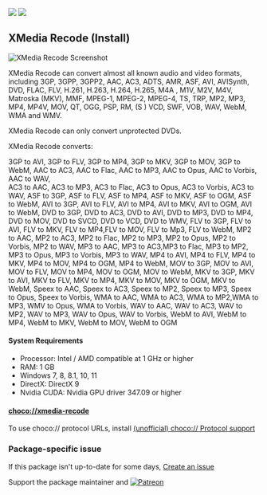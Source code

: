 [![](https://img.shields.io/chocolatey/v/xmedia-recode?color=green&label=xmedia-recode)](https://chocolatey.org/packages/xmedia-recode) [![](https://img.shields.io/chocolatey/dt/xmedia-recode)](https://chocolatey.org/packages/xmedia-recode)

## XMedia Recode (Install)
![XMedia Recode Screenshot](https://cdn.staticaly.com/gh/anggaaja/chocolatey/master/xmedia-recode/assets/xmedia-recodescreenshot.png)
	
XMedia Recode can convert almost all known audio and video formats, including 3GP, 3GPP, 3GPP2, AAC, AC3, ADTS, AMR, ASF, AVI, AVISynth, DVD, FLAC, FLV, H.261, H.263, H.264, H.265, M4A , M1V, M2V, M4V, Matroska (MKV), MMF, MPEG-1, MPEG-2, MPEG-4, TS, TRP, MP2, MP3, MP4, MP4V, MOV, QT, OGG, PSP, RM, (S ) VCD, SWF, VOB, WAV, WebM, WMA and WMV.

XMedia Recode can only convert unprotected DVDs.

XMedia Recode converts:

3GP to AVI, 3GP to FLV, 3GP to MP4, 3GP to MKV, 3GP to MOV, 3GP to WebM,
AAC to AC3, AAC to Flac, AAC to MP3, AAC to Opus, AAC to Vorbis, AAC to WAV,  
AC3 to AAC, AC3 to MP3, AC3 to Flac, AC3 to Opus, AC3 to Vorbis, AC3 to WAV, 
ASF to 3GP, ASF to FLV, ASF to MP4, ASF to MKV, ASF to OGM, ASF to WebM,
AVI to 3GP, AVI to FLV, AVI to MP4, AVI to MKV, AVI to OGM, AVI to WebM,
DVD to 3GP, DVD to AC3, DVD to AVI, DVD to MP3, DVD to MP4, DVD to MOV, 
DVD to SVCD, DVD to VCD, DVD to WMV, 
FLV to 3GP, FLV to AVI, FLV to MKV, FLV to MP4,FLV to MOV,  FLV to Mp3, FLV to WebM, 
MP2 to AAC, MP2 to AC3, MP2 to Flac, MP2 to MP3, MP2 to Opus, MP2 to Vorbis, MP2 to WAV, 
MP3 to AAC, MP3 to AC3,MP3 to Flac, MP3 to MP2, MP3 to Opus, MP3 to Vorbis, MP3 to WAV,
MP4 to AVI, MP4 to FLV, MP4 to MKV, MP4 to MOV, MP4 to OGM, MP4 to WebM,
MOV to 3GP, MOV to AVI, MOV to FLV, MOV to MP4, MOV to OGM, MOV to WebM,
MKV to 3GP, MKV to AVI, MKV to FLV, MKV to MP4, MKV to MOV, MKV to OGM, 
MKV to WebM,
Speex to AAC, Speex to AC3, Speex to MP2, Speex to MP3, Speex to Opus, Speex to Vorbis,
WMA to AAC, WMA to AC3, WMA to MP2,WMA to MP3, WMV to Opus, WMA to Vorbis, 
WAV to AAC, WAV to AC3, WAV to MP2, WAV to MP3, WAV to Opus, WAV to Vorbis,
WebM to AVI, WebM to MP4, WebM to MKV, WebM to MOV, WebM to OGM	


#### System Requirements

* Processor: Intel / AMD compatible at 1 GHz or higher
* RAM: 1 GB
* Windows 7, 8, 8.1, 10, 11
* DirectX: DirectX 9
* Nvidia CUDA: Nvidia GPU driver 347.09 or higher

#### [choco://xmedia-recode](choco://xmedia-recode)
To use choco:// protocol URLs, install [(unofficial) choco:// Protocol support ](https://chocolatey.org/packages/choco-protocol-support)

### Package-specific issue
If this package isn't up-to-date for some days, [Create an issue](https://github.com/tunisiano187/Chocolatey-packages/issues/new/choose)

Support the package maintainer and [![Patreon](https://cdn.jsdelivr.net/gh/tunisiano187/Chocolatey-packages@d15c4e19c709e7148588d4523ffc6dd3cd3c7e5e/icons/patreon.png)](https://www.patreon.com/tunisiano)
